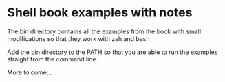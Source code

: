 # Shell book examples with notes

The bin directory contains all the examples from the book with small modifications so that they work with zsh and bash

Add the bin directory to the PATH so that you are able to run the examples straight from the command line.

More to come...
